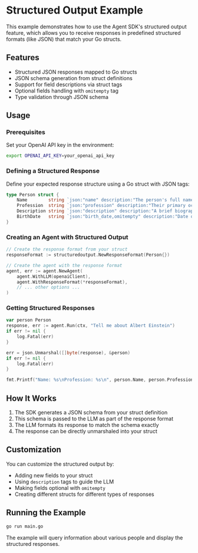 # Structured Output Example

This example demonstrates how to use the Agent SDK's structured output feature, which allows you to receive responses in predefined structured formats (like JSON) that match your Go structs.

## Features

- Structured JSON responses mapped to Go structs
- JSON schema generation from struct definitions
- Support for field descriptions via struct tags
- Optional fields handling with `omitempty` tag
- Type validation through JSON schema

## Usage

### Prerequisites

Set your OpenAI API key in the environment:
```bash
export OPENAI_API_KEY=your_openai_api_key
```

### Defining a Structured Response

Define your expected response structure using a Go struct with JSON tags:

```go
type Person struct {
    Name        string `json:"name" description:"The person's full name"`
    Profession  string `json:"profession" description:"Their primary occupation"`
    Description string `json:"description" description:"A brief biography"`
    BirthDate   string `json:"birth_date,omitempty" description:"Date of birth"`
}
```

### Creating an Agent with Structured Output

```go
// Create the response format from your struct
responseFormat := structuredoutput.NewResponseFormat(Person{})

// Create the agent with the response format
agent, err := agent.NewAgent(
    agent.WithLLM(openaiClient),
    agent.WithResponseFormat(*responseFormat),
    // ... other options ...
)
```

### Getting Structured Responses

```go
var person Person
response, err := agent.Run(ctx, "Tell me about Albert Einstein")
if err != nil {
    log.Fatal(err)
}

err = json.Unmarshal([]byte(response), &person)
if err != nil {
    log.Fatal(err)
}

fmt.Printf("Name: %s\nProfession: %s\n", person.Name, person.Profession)
```

## How It Works

1. The SDK generates a JSON schema from your struct definition
2. This schema is passed to the LLM as part of the response format
3. The LLM formats its response to match the schema exactly
4. The response can be directly unmarshaled into your struct

## Customization

You can customize the structured output by:
- Adding new fields to your struct
- Using `description` tags to guide the LLM
- Making fields optional with `omitempty`
- Creating different structs for different types of responses

## Running the Example

```bash
go run main.go
```

The example will query information about various people and display the structured responses.
